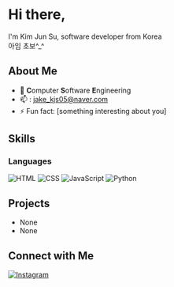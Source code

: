 # Hi there,

I'm Kim Jun Su, software developer from Korea<br>
아임 초보^_^


## About Me

- 🌱 **C**omputer <b>S</b>oftware <b>E</b>ngineering
- 📫 : jake_kjs05@naver.com
- ⚡ Fun fact: [something interesting about you]

## Skills

### Languages
![HTML](https://img.shields.io/badge/HTML5-E34F26?style=for-the-badge&logo=html5&logoColor=white)
![CSS](https://img.shields.io/badge/CSS3-1572B6?style=for-the-badge&logo=css3&logoColor=white)
![JavaScript](https://img.shields.io/badge/JavaScript-F7DF1E?style=for-the-badge&logo=javascript&logoColor=black)
![Python](https://img.shields.io/badge/Python-3776AB?style=for-the-badge&logo=python&logoColor=white)


## Projects
- None
- None

## Connect with Me
[![Instagram](https://img.shields.io/badge/Instagram-0A66C2?style=for-the-badge&logo=linkedin&logoColor=orange)](https://www.instagram.com/j_.kjs05?igsh=cXZwYWo4YnNqbzF4)

